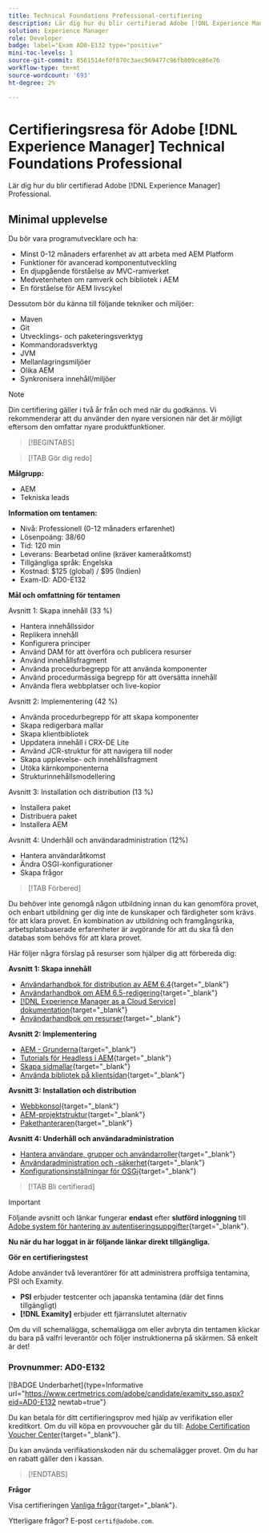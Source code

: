 ```yaml
---
title: Technical Foundations Professional-certifiering
description: Lär dig hur du blir certifierad Adobe [!DNL Experience Manager] Professional.
solution: Experience Manager
role: Developer
badge: label="Exam AD0-E132 type="positive"
mini-toc-levels: 1
source-git-commit: 8561514ef0f870c3aec969477c96fb809ce86e76
workflow-type: tm+mt
source-wordcount: '693'
ht-degree: 2%

---
```


# Certifieringsresa för Adobe [!DNL Experience Manager] Technical Foundations Professional

Lär dig hur du blir certifierad Adobe [!DNL Experience Manager] Professional.

## Minimal upplevelse

Du bör vara programutvecklare och ha:

* Minst 0-12 månaders erfarenhet av att arbeta med AEM Platform
* Funktioner för avancerad komponentutveckling
* En djupgående förståelse av MVC-ramverket
* Medvetenheten om ramverk och bibliotek i AEM
* En förståelse för AEM livscykel

Dessutom bör du känna till följande tekniker och miljöer:

* Maven
* Git
* Utvecklings- och paketeringsverktyg
* Kommandoradsverktyg
* JVM
* Mellanlagringsmiljöer
* Olika AEM
* Synkronisera innehåll/miljöer

>[!NOTE]
>
>Din certifiering gäller i två år från och med när du godkänns. Vi rekommenderar att du använder den nyare versionen när det är möjligt eftersom den omfattar nyare produktfunktioner.

>[!BEGINTABS]

>[!TAB Gör dig redo]

**Målgrupp:**

* AEM
* Tekniska leads

**Information om tentamen:**

* Nivå: Professionell (0-12 månaders erfarenhet)
* Lösenpoäng: 38/60
* Tid: 120 min
* Leverans: Bearbetad online (kräver kameraåtkomst)
* Tillgängliga språk: Engelska
* Kostnad: $125 (global) / $95 (Indien)
* Exam-ID: AD0-E132

**Mål och omfattning för tentamen**

Avsnitt 1: Skapa innehåll (33 %)

* Hantera innehållssidor
* Replikera innehåll
* Konfigurera principer
* Använd DAM för att överföra och publicera resurser
* Använd innehållsfragment
* Använda procedurbegrepp för att använda komponenter
* Använd procedurmässiga begrepp för att översätta innehåll
* Använda flera webbplatser och live-kopior

Avsnitt 2: Implementering (42 %)

* Använda procedurbegrepp för att skapa komponenter
* Skapa redigerbara mallar
* Skapa klientbibliotek
* Uppdatera innehåll i CRX-DE Lite
* Använd JCR-struktur för att navigera till noder
* Skapa upplevelse- och innehållsfragment
* Utöka kärnkomponenterna
* Strukturinnehållsmodellering

Avsnitt 3: Installation och distribution (13 %)

* Installera paket
* Distribuera paket
* Installera AEM

Avsnitt 4: Underhåll och användaradministration (12%)

* Hantera användaråtkomst
* Ändra OSGI-konfigurationer
* Skapa frågor

>[!TAB Förbered]

Du behöver inte genomgå någon utbildning innan du kan genomföra provet, och enbart utbildning ger dig inte de kunskaper och färdigheter som krävs för att klara provet. En kombination av utbildning och framgångsrika, arbetsplatsbaserade erfarenheter är avgörande för att du ska få den databas som behövs för att klara provet.

Här följer några förslag på resurser som hjälper dig att förbereda dig:

**Avsnitt 1: Skapa innehåll**


* [Användarhandbok för distribution av AEM 6.4](https://experienceleague.adobe.com/docs/experience-manager-64/deploying/home.html?lang=en){target="_blank"}
* [Användarhandbok om AEM 6.5-redigering](https://experienceleague.adobe.com/docs/experience-manager-65/authoring/home.html?lang=en){target="_blank"}
* [[!DNL Experience Manager as a Cloud Service] dokumentation](https://experienceleague.adobe.com/docs/experience-manager-cloud-service/content/home.html?lang=en){target="_blank"}
* [Användarhandbok om resurser](https://experienceleague.adobe.com/docs/experience-manager-65/assets/home.html?lang=en){target="_blank"}

**Avsnitt 2: Implementering**

* [AEM - Grunderna](https://experienceleague.adobe.com/docs/experience-manager-65/developing/components/components-basics.html?lang=en){target="_blank"}
* [Tutorials för Headless i AEM](https://experienceleague.adobe.com/docs/experience-manager-learn/getting-started-with-aem-headless/overview.html?lang=en){target="_blank"}
* [Skapa sidmallar](https://experienceleague.adobe.com/docs/experience-manager-65/authoring/siteandpage/templates.html?lang=en#creating-and-managing-templates){target="_blank"}
* [Använda bibliotek på klientsidan](https://experienceleague.adobe.com/docs/experience-manager-65/developing/introduction/clientlibs.html?lang=en){target="_blank"}

**Avsnitt 3: Installation och distribution**

* [Webbkonsol](https://experienceleague.adobe.com/docs/experience-manager-65/deploying/configuring/web-console.html?lang=en){target="_blank"}
* [AEM-projektstruktur](https://experienceleague.adobe.com/docs/experience-manager-cloud-service/content/implementing/developing/aem-project-content-package-structure.html?lang=en#embedding-3rd-party-packages){target="_blank"}
* [Pakethanteraren](https://experienceleague.adobe.com/docs/experience-manager-65/administering/contentmanagement/package-manager.html?lang=en#what-are-packages){target="_blank"}

**Avsnitt 4: Underhåll och användaradministration**

* [Hantera användare, grupper och användarroller](https://experienceleague.adobe.com/docs/experience-manager-brand-portal/using/admin-tools/brand-portal-adding-users.html?lang=en#add-a-user){target="_blank"}
* [Användaradministration och -säkerhet](https://experienceleague.adobe.com/docs/experience-manager-65/administering/security/security.html?lang=en){target="_blank"}
* [Konfigurationsinställningar för OSGi](https://experienceleague.adobe.com/docs/experience-manager-65/deploying/configuring/osgi-configuration-settings.html?lang=en){target="_blank"}

>[!TAB Bli certifierad]

>[!IMPORTANT]
>
>Följande avsnitt och länkar fungerar **endast**  efter **slutförd inloggning** till [Adobe system för hantering av autentiseringsuppgifter](http://www.certmetrics.com/adobe){target="_blank"}.

**Nu när du har loggat in är följande länkar direkt tillgängliga.**

**Gör en certifieringstest**

Adobe använder två leverantörer för att administrera proffsiga tentamina, PSI och Examity.

* **PSI** erbjuder testcenter och japanska tentamina (där det finns tillgängligt)
* **[!DNL Examity]** erbjuder ett fjärranslutet alternativ

Om du vill schemalägga, schemalägga om eller avbryta din tentamen klickar du bara på valfri leverantör och följer instruktionerna på skärmen. Så enkelt är det!

### Provnummer: AD0-E132

[!BADGE Underbarhet]{type=Informative url="https://www.certmetrics.com/adobe/candidate/examity_sso.aspx?eid=AD0-E132 newtab=true"}

Du kan betala för ditt certifieringsprov med hjälp av verifikation eller kreditkort. Om du vill köpa en provvoucher går du till: [Adobe Certification Voucher Center](https://market.xvoucher.com/adobe/global){target="_blank"}.

Du kan använda verifikationskoden när du schemalägger provet. Om du har en rabatt gäller den i kassan.

>[!ENDTABS]

**Frågor**

Visa certifieringen [Vanliga frågor](https://experienceleague.adobe.com/docs/certification/certification/faq.html?lang=en){target="_blank"}.

Ytterligare frågor? E-post `certif@adobe.com`.

